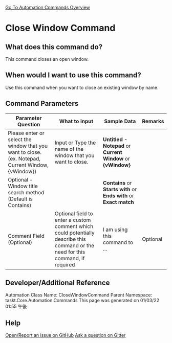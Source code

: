 <!--TITLE: Close Window Command -->
<!-- SUBTITLE: a command in the Window Commands group. -->
[Go To Automation Commands Overview](/automation-commands.md)


# Close Window Command


## What does this command do?
This command closes an open window.


## When would I want to use this command?
Use this command when you want to close an existing window by name.


## Command Parameters
| Parameter Question   	| What to input  	|  Sample Data 	| Remarks  	|
| ---                    | ---               | ---           | ---       |
|Please enter or select the window that you want to close. (ex. Notepad, Current Window, {vWindow})|Input or Type the name of the window that you want to close.|**Untitled - Notepad** or **Current Window** or **{vWindow}**||
|Optional - Window title search method (Default is Contains)||**Contains** or **Starts with** or **Ends with** or **Exact match**||
|Comment Field (Optional)|Optional field to enter a custom comment which could potentially describe this command or the need for this command, if required|I am using this command to ...|Optional|








## Developer/Additional Reference
Automation Class Name: CloseWindowCommand
Parent Namespace: taskt.Core.Automation.Commands
This page was generated on 01/03/22 01:55 午後


## Help
[Open/Report an issue on GitHub](https://github.com/saucepleez/taskt/issues/new)
[Ask a question on Gitter](https://gitter.im/taskt-rpa/Lobby)
